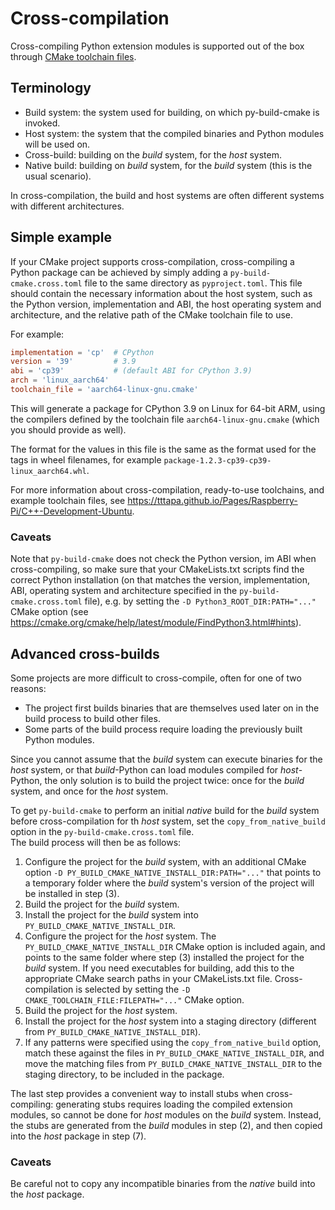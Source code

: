 # Cross-compilation

Cross-compiling Python extension modules is supported out of the box through 
[CMake toolchain files](https://cmake.org/cmake/help/latest/manual/cmake-toolchains.7.html).

## Terminology

- Build system: the system used for building, on which py-build-cmake is 
  invoked.
- Host system: the system that the compiled binaries and Python modules will be
  used on.
- Cross-build: building on the _build_ system, for the _host_ system.
- Native build: building on _build_ system, for the _build_ system (this is the
  usual scenario).

In cross-compilation, the build and host systems are often different systems 
with different architectures.

## Simple example

If your CMake project supports cross-compilation, cross-compiling a Python 
package can be achieved by simply adding a `py-build-cmake.cross.toml` file
to the same directory as `pyproject.toml`. This file should contain the 
necessary information about the host system, such as the Python version, 
implementation and ABI, the host operating system and architecture, and the
relative path of the CMake toolchain file to use.

For example:
```toml
implementation = 'cp'  # CPython
version = '39'         # 3.9
abi = 'cp39'           # (default ABI for CPython 3.9)
arch = 'linux_aarch64'
toolchain_file = 'aarch64-linux-gnu.cmake'
```
This will generate a package for CPython 3.9 on Linux for 64-bit ARM, using the
compilers defined by the toolchain file `aarch64-linux-gnu.cmake` (which you
should provide as well).

The format for the values in this file is the same as the format used for the 
tags in wheel filenames, for example `package-1.2.3-cp39-cp39-linux_aarch64.whl`.

For more information about cross-compilation, ready-to-use toolchains, and 
example toolchain files, see <https://tttapa.github.io/Pages/Raspberry-Pi/C++-Development-Ubuntu>.

### Caveats

Note that `py-build-cmake` does not check the Python version, im ABI when
cross-compiling, so make sure that your CMakeLists.txt scripts find the correct
Python installation (on that matches the version, implementation, ABI, operating
system and architecture specified in the `py-build-cmake.cross.toml` file),
e.g. by setting the `-D Python3_ROOT_DIR:PATH="..."` CMake option (see
<https://cmake.org/cmake/help/latest/module/FindPython3.html#hints>).

## Advanced cross-builds

Some projects are more difficult to cross-compile, often for one of two reasons:

- The project first builds binaries that are themselves used later on in the 
  build process to build other files.
- Some parts of the build process require loading the previously built Python
  modules.

Since you cannot assume that the _build_ system can execute binaries for the _host_
system, or that _build_-Python can load modules compiled for _host_-Python, the only
solution is to build the project twice: once for the _build_ system, and once for
the _host_ system.

To get `py-build-cmake` to perform an initial _native_ build for the _build_
system before cross-compilation for th _host_ system, set the
`copy_from_native_build` option in the `py-build-cmake.cross.toml` file.  
The build process will then be as follows:

1. Configure the project for the _build_ system, with an additional CMake option
   `-D PY_BUILD_CMAKE_NATIVE_INSTALL_DIR:PATH="..."` that points to a temporary
   folder where the _build_ system's version of the project will be installed 
   in step (3).
2. Build the project for the _build_ system.
3. Install the project for the _build_ system into 
   `PY_BUILD_CMAKE_NATIVE_INSTALL_DIR`.
4. Configure the project for the _host_ system. The 
   `PY_BUILD_CMAKE_NATIVE_INSTALL_DIR` CMake option is included again, and 
   points to the same folder where step (3) installed the project for the _build_
   system. If you need executables for building, add this to the appropriate 
   CMake search paths in your CMakeLists.txt file. Cross-compilation is selected
   by setting the `-D CMAKE_TOOLCHAIN_FILE:FILEPATH="..."` CMake option.
5. Build the project for the _host_ system.
6. Install the project for the _host_ system into a staging directory (different
   from `PY_BUILD_CMAKE_NATIVE_INSTALL_DIR`).
7. If any patterns were specified using the `copy_from_native_build` option,
   match these against the files in `PY_BUILD_CMAKE_NATIVE_INSTALL_DIR`, and 
   move the matching files from `PY_BUILD_CMAKE_NATIVE_INSTALL_DIR` to the 
   staging directory, to be included in the package.

The last step provides a convenient way to install stubs when cross-compiling:
generating stubs requires loading the compiled extension modules, so cannot be
done for _host_ modules on the _build_ system. Instead, the stubs are generated
from the _build_ modules in step (2), and then copied into the _host_ package in
step (7).

### Caveats

Be careful not to copy any incompatible binaries from the _native_ build
into the _host_ package.
